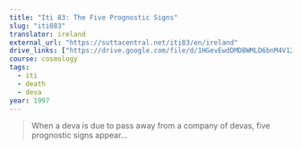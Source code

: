 ```yaml
---
title: "Iti 83: The Five Prognostic Signs"
slug: "iti083"
translator: ireland
external_url: "https://suttacentral.net/iti83/en/ireland"
drive_links: ["https://drive.google.com/file/d/1HGevEwdDMDBWMLD6bnM4V12JGdw7qYPA/view?usp=drivesdk"]
course: cosmology
tags:
  - iti
  - death
  - deva
year: 1997
---
```


> When a deva is due to pass away from a company of devas, five prognostic signs appear...
